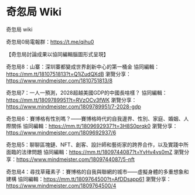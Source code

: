# 奇忽局 Wiki

奇忽局 wiki 

奇忽局0局電報群：https://t.me/qihu0

【奇忽局討論成果以協同編輯腦圖形式呈現】

奇忽局8：山寨：深圳寨都變成世界創新中心的第一桶金
協同編輯：https://mm.tt/1810751813?t=Q1jZudQXdB
瀏覽分享：https://www.mindmeister.com/1810751813/8

奇忽局7：一人一預測，2028超越美國GDP的中國長啥樣？
協同編輯：https://mm.tt/1809789951?t=RVzOCv3fWK
瀏覽分享：https://www.mindmeister.com/1809789951/7-2028-gdp

奇忽局6：賽博格有性別嗎？——賽博格時代的自我邊界、性別、家庭、婚姻、人際關係
協同編輯：https://mm.tt/1809692937?t=3H8S0prqk0
瀏覽分享：https://www.mindmeister.com/1809692937/6

奇忽局5：聊聊區塊鏈、NFT、創客、設計師和藝術家的跨界合作，以及實踐中所面臨的法律問題
協同編輯：https://mm.tt/1809744087?t=YvHv4vs0mZ
瀏覽分享：https://www.mindmeister.com/1809744087/5-nft

奇忽局4：尋找草薙素子：賽博格的自我與聯網的城市——虛擬身體的多重想象和建構
協同編輯：https://mm.tt/1809764500?t=AfDDsapp61
瀏覽分享：https://www.mindmeister.com/1809764500/4